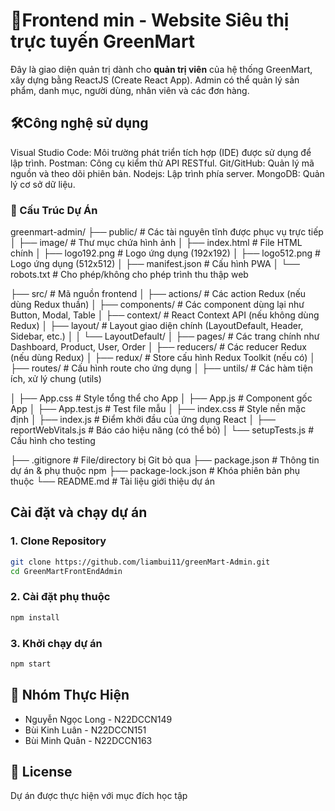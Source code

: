 # 📘Frontend min - Website Siêu thị trực tuyến GreenMart

Đây là giao diện quản trị dành cho **quản trị viên** của hệ thống GreenMart, xây dựng bằng ReactJS (Create React App). Admin có thể quản lý sản phẩm, danh mục, người dùng, nhân viên và các đơn hàng.

## 🛠️Công nghệ sử dụng

Visual Studio Code: Môi trường phát triển tích hợp (IDE) được sử dụng để lập trình.
Postman: Công cụ kiểm thử API RESTful.
Git/GitHub: Quản lý mã nguồn và theo dõi phiên bản.
Nodejs: Lập trình phía server.
MongoDB: Quản lý cơ sở dữ liệu.


### 📂 Cấu Trúc Dự Án

greenmart-admin/
├── public/                   # Các tài nguyên tĩnh được phục vụ trực tiếp
│   ├── image/                # Thư mục chứa hình ảnh
│   ├── index.html            # File HTML chính
│   ├── logo192.png           # Logo ứng dụng (192x192)
│   ├── logo512.png           # Logo ứng dụng (512x512)
│   ├── manifest.json         # Cấu hình PWA
│   └── robots.txt            # Cho phép/không cho phép trình thu thập web

├── src/                      # Mã nguồn frontend
│   ├── actions/              # Các action Redux (nếu dùng Redux thuần)
│   ├── components/           # Các component dùng lại như Button, Modal, Table
│   ├── context/              # React Context API (nếu không dùng Redux)
│   ├── layout/               # Layout giao diện chính (LayoutDefault, Header, Sidebar, etc.)
│   │   └── LayoutDefault/
│   ├── pages/                # Các trang chính như Dashboard, Product, User, Order
│   ├── reducers/             # Các reducer Redux (nếu dùng Redux)
│   ├── redux/                # Store cấu hình Redux Toolkit (nếu có)
│   ├── routes/               # Cấu hình route cho ứng dụng
│   ├── untils/               # Các hàm tiện ích, xử lý chung (utils)

│   ├── App.css               # Style tổng thể cho App
│   ├── App.js                # Component gốc App
│   ├── App.test.js           # Test file mẫu
│   ├── index.css             # Style nền mặc định
│   ├── index.js              # Điểm khởi đầu của ứng dụng React
│   ├── reportWebVitals.js    # Báo cáo hiệu năng (có thể bỏ)
│   └── setupTests.js         # Cấu hình cho testing

├── .gitignore                # File/directory bị Git bỏ qua
├── package.json              # Thông tin dự án & phụ thuộc npm
├── package-lock.json         # Khóa phiên bản phụ thuộc
└── README.md                 # Tài liệu giới thiệu dự án


## Cài đặt và chạy dự án 

### 1. Clone Repository
```bash
git clone https://github.com/liambui11/greenMart-Admin.git
cd GreenMartFrontEndAdmin
```
### 2. Cài đặt phụ thuộc
```bash
npm install
```

### 3. Khởi chạy dự án
```bash
npm start
```

## 👥 Nhóm Thực Hiện
- Nguyễn Ngọc Long - N22DCCN149
- Bùi Kinh Luân - N22DCCN151
- Bùi Minh Quân - N22DCCN163

## 📄 License
Dự án được thực hiện với mục đích học tập
